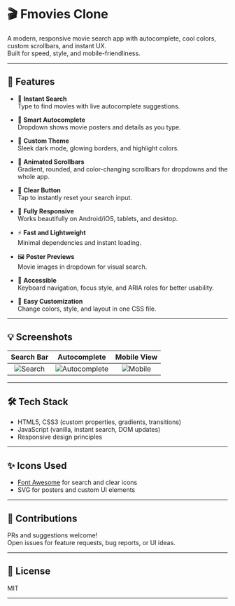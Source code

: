 # 🎬 Fmovies Clone

A modern, responsive movie search app with autocomplete, cool colors, custom scrollbars, and instant UX.  
Built for speed, style, and mobile-friendliness.

---

## 🚀 Features

- 🔎 **Instant Search**  
  Type to find movies with live autocomplete suggestions.

- 🧠 **Smart Autocomplete**  
  Dropdown shows movie posters and details as you type.

- 🎨 **Custom Theme**  
  Sleek dark mode, glowing borders, and highlight colors.

- 💎 **Animated Scrollbars**  
  Gradient, rounded, and color-changing scrollbars for dropdowns and the whole app.

- 🧼 **Clear Button**  
  Tap to instantly reset your search input.

- 📱 **Fully Responsive**  
  Works beautifully on Android/iOS, tablets, and desktop.

- ⚡ **Fast and Lightweight**  
  Minimal dependencies and instant loading.

- 🖼️ **Poster Previews**  
  Movie images in dropdown for visual search.

- 🎯 **Accessible**  
  Keyboard navigation, focus style, and ARIA roles for better usability.

- 🎁 **Easy Customization**  
  Change colors, style, and layout in one CSS file.

---

## 💡 Screenshots

| Search Bar | Autocomplete | Mobile View |
|:----------:|:------------:|:-----------:|
| ![Search](assets/search-bar.png) | ![Autocomplete](assets/autocomplete-dropdown.png) | ![Mobile](assets/mobile-view.png) |

---

## 🛠️ Tech Stack

- HTML5, CSS3 (custom properties, gradients, transitions)
- JavaScript (vanilla, instant search, DOM updates)
- Responsive design principles

---

## ✨ Icons Used

- [Font Awesome](https://fontawesome.com/) for search and clear icons
- SVG for posters and custom UI elements

---

## 📢 Contributions

PRs and suggestions welcome!  
Open issues for feature requests, bug reports, or UI ideas.

---

## 📜 License

MIT

---


